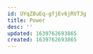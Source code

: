 ```yaml
---
id: UYqZ8uEq-gfjEv6jRVT3g
title: Power
desc: ''
updated: 1639762693865
created: 1639762693865
---
```


